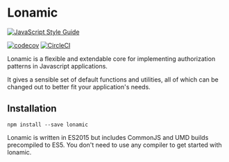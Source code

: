 # Lonamic

[![JavaScript Style Guide](https://cdn.rawgit.com/standard/standard/master/badge.svg)](https://github.com/standard/standard)


[![codecov](https://codecov.io/gh/EmiPhil/lonamic/branch/master/graph/badge.svg)](https://codecov.io/gh/EmiPhil/lonamic)
[![CircleCI](https://circleci.com/gh/EmiPhil/lonamic/tree/master.svg?style=svg)](https://circleci.com/gh/EmiPhil/lonamic/tree/master)



Lonamic is a flexible and extendable core for implementing authorization patterns in Javascript applications.

It gives a sensible set of default functions and utilities, all of which can be changed out to better fit your application's needs.

## Installation

`npm install --save lonamic`

Lonamic is written in ES2015 but includes CommonJS and UMD builds precompiled to ES5. You don't need to use any compiler to  get started with lonamic.

